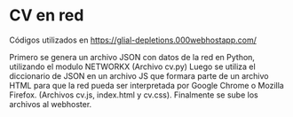 # CV en red
Códigos utilizados en https://glial-depletions.000webhostapp.com/

Primero se genera un archivo JSON con datos de la red en Python, utilizando el modulo NETWORKX (Archivo cv.py)
Luego se utiliza el diccionario de JSON en un archivo JS que formara parte de un archivo HTML para que la red pueda ser interpretada por Google Chrome o Mozilla Firefox. (Archivos cv.js, index.html y cv.css).
Finalmente se sube los archivos al webhoster.


